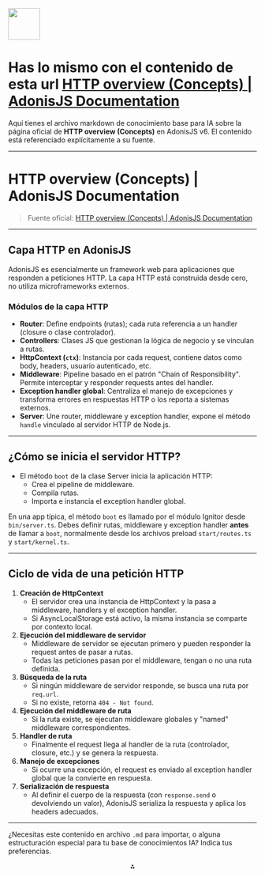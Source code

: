 <img src="https://r2cdn.perplexity.ai/pplx-full-logo-primary-dark%402x.png" style="height:64px;margin-right:32px"/>

# Has lo mismo con el contenido de esta url  [HTTP overview (Concepts) | AdonisJS Documentation](https://docs.adonisjs.com/guides/concepts/http-overview)

Aquí tienes el archivo markdown de conocimiento base para IA sobre la página oficial de **HTTP overview (Concepts)** en AdonisJS v6. El contenido está referenciado explícitamente a su fuente.

***

# HTTP overview (Concepts) | AdonisJS Documentation

> Fuente oficial: [HTTP overview (Concepts) | AdonisJS Documentation](https://docs.adonisjs.com/guides/concepts/http-overview)

***

## Capa HTTP en AdonisJS

AdonisJS es esencialmente un framework web para aplicaciones que responden a peticiones HTTP. La capa HTTP está construida desde cero, no utiliza microframeworks externos.

### Módulos de la capa HTTP

- **Router**: Define endpoints (rutas); cada ruta referencia a un handler (closure o clase controlador).
- **Controllers**: Clases JS que gestionan la lógica de negocio y se vinculan a rutas.
- **HttpContext (`ctx`)**: Instancia por cada request, contiene datos como body, headers, usuario autenticado, etc.
- **Middleware**: Pipeline basado en el patrón "Chain of Responsibility". Permite interceptar y responder requests antes del handler.
- **Exception handler global**: Centraliza el manejo de excepciones y transforma errores en respuestas HTTP o los reporta a sistemas externos.
- **Server**: Une router, middleware y exception handler, expone el método `handle` vinculado al servidor HTTP de Node.js.

***

## ¿Cómo se inicia el servidor HTTP?

- El método `boot` de la clase Server inicia la aplicación HTTP:
    - Crea el pipeline de middleware.
    - Compila rutas.
    - Importa e instancia el exception handler global.

En una app típica, el método `boot` es llamado por el módulo Ignitor desde `bin/server.ts`.
Debes definir rutas, middleware y exception handler **antes** de llamar a `boot`, normalmente desde los archivos preload `start/routes.ts` y `start/kernel.ts`.

***

## Ciclo de vida de una petición HTTP

1. **Creación de HttpContext**
    - El servidor crea una instancia de HttpContext y la pasa a middleware, handlers y el exception handler.
    - Si AsyncLocalStorage está activo, la misma instancia se comparte por contexto local.
2. **Ejecución del middleware de servidor**
    - Middleware de servidor se ejecutan primero y pueden responder la request antes de pasar a rutas.
    - Todas las peticiones pasan por el middleware, tengan o no una ruta definida.
3. **Búsqueda de la ruta**
    - Si ningún middleware de servidor responde, se busca una ruta por `req.url`.
    - Si no existe, retorna `404 - Not found`.
4. **Ejecución del middleware de ruta**
    - Si la ruta existe, se ejecutan middleware globales y "named" middleware correspondientes.
5. **Handler de ruta**
    - Finalmente el request llega al handler de la ruta (controlador, closure, etc.) y se genera la respuesta.
6. **Manejo de excepciones**
    - Si ocurre una excepción, el request es enviado al exception handler global que la convierte en respuesta.
7. **Serialización de respuesta**
    - Al definir el cuerpo de la respuesta (con `response.send` o devolviendo un valor), AdonisJS serializa la respuesta y aplica los headers adecuados.

***

¿Necesitas este contenido en archivo `.md` para importar, o alguna estructuración especial para tu base de conocimientos IA? Indica tus preferencias.

<div style="text-align: center">⁂</div>

[^1]: https://docs.adonisjs.com/guides/concepts/http-overview


